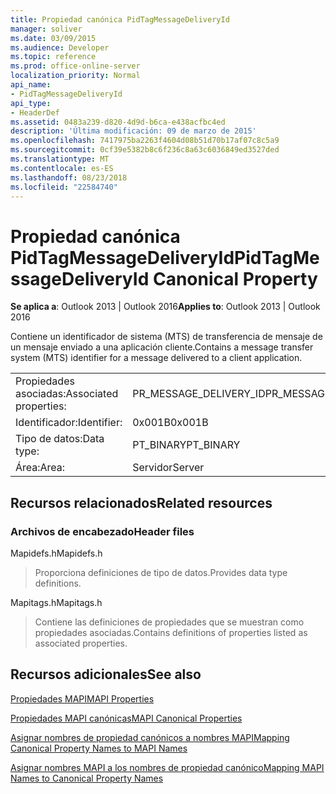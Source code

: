 ```yaml
---
title: Propiedad canónica PidTagMessageDeliveryId
manager: soliver
ms.date: 03/09/2015
ms.audience: Developer
ms.topic: reference
ms.prod: office-online-server
localization_priority: Normal
api_name:
- PidTagMessageDeliveryId
api_type:
- HeaderDef
ms.assetid: 0483a239-d820-4d9d-b6ca-e438acfbc4ed
description: 'Última modificación: 09 de marzo de 2015'
ms.openlocfilehash: 7417975ba2263f4604d08b51d70b17af07c8c5a9
ms.sourcegitcommit: 0cf39e5382b8c6f236c8a63c6036849ed3527ded
ms.translationtype: MT
ms.contentlocale: es-ES
ms.lasthandoff: 08/23/2018
ms.locfileid: "22584740"
---
```

# <a name="pidtagmessagedeliveryid-canonical-property"></a><span data-ttu-id="9ca9c-103">Propiedad canónica PidTagMessageDeliveryId</span><span class="sxs-lookup"><span data-stu-id="9ca9c-103">PidTagMessageDeliveryId Canonical Property</span></span>

  
  
<span data-ttu-id="9ca9c-104">**Se aplica a**: Outlook 2013 | Outlook 2016</span><span class="sxs-lookup"><span data-stu-id="9ca9c-104">**Applies to**: Outlook 2013 | Outlook 2016</span></span> 
  
<span data-ttu-id="9ca9c-105">Contiene un identificador de sistema (MTS) de transferencia de mensaje de un mensaje enviado a una aplicación cliente.</span><span class="sxs-lookup"><span data-stu-id="9ca9c-105">Contains a message transfer system (MTS) identifier for a message delivered to a client application.</span></span>
  
|||
|:-----|:-----|
|<span data-ttu-id="9ca9c-106">Propiedades asociadas:</span><span class="sxs-lookup"><span data-stu-id="9ca9c-106">Associated properties:</span></span>  <br/> |<span data-ttu-id="9ca9c-107">PR_MESSAGE_DELIVERY_ID</span><span class="sxs-lookup"><span data-stu-id="9ca9c-107">PR_MESSAGE_DELIVERY_ID</span></span>  <br/> |
|<span data-ttu-id="9ca9c-108">Identificador:</span><span class="sxs-lookup"><span data-stu-id="9ca9c-108">Identifier:</span></span>  <br/> |<span data-ttu-id="9ca9c-109">0x001B</span><span class="sxs-lookup"><span data-stu-id="9ca9c-109">0x001B</span></span>  <br/> |
|<span data-ttu-id="9ca9c-110">Tipo de datos:</span><span class="sxs-lookup"><span data-stu-id="9ca9c-110">Data type:</span></span>  <br/> |<span data-ttu-id="9ca9c-111">PT_BINARY</span><span class="sxs-lookup"><span data-stu-id="9ca9c-111">PT_BINARY</span></span>  <br/> |
|<span data-ttu-id="9ca9c-112">Área:</span><span class="sxs-lookup"><span data-stu-id="9ca9c-112">Area:</span></span>  <br/> |<span data-ttu-id="9ca9c-113">Servidor</span><span class="sxs-lookup"><span data-stu-id="9ca9c-113">Server</span></span>  <br/> |
   
## <a name="related-resources"></a><span data-ttu-id="9ca9c-114">Recursos relacionados</span><span class="sxs-lookup"><span data-stu-id="9ca9c-114">Related resources</span></span>

### <a name="header-files"></a><span data-ttu-id="9ca9c-115">Archivos de encabezado</span><span class="sxs-lookup"><span data-stu-id="9ca9c-115">Header files</span></span>

<span data-ttu-id="9ca9c-116">Mapidefs.h</span><span class="sxs-lookup"><span data-stu-id="9ca9c-116">Mapidefs.h</span></span>
  
> <span data-ttu-id="9ca9c-117">Proporciona definiciones de tipo de datos.</span><span class="sxs-lookup"><span data-stu-id="9ca9c-117">Provides data type definitions.</span></span>
    
<span data-ttu-id="9ca9c-118">Mapitags.h</span><span class="sxs-lookup"><span data-stu-id="9ca9c-118">Mapitags.h</span></span>
  
> <span data-ttu-id="9ca9c-119">Contiene las definiciones de propiedades que se muestran como propiedades asociadas.</span><span class="sxs-lookup"><span data-stu-id="9ca9c-119">Contains definitions of properties listed as associated properties.</span></span>
    
## <a name="see-also"></a><span data-ttu-id="9ca9c-120">Recursos adicionales</span><span class="sxs-lookup"><span data-stu-id="9ca9c-120">See also</span></span>



[<span data-ttu-id="9ca9c-121">Propiedades MAPI</span><span class="sxs-lookup"><span data-stu-id="9ca9c-121">MAPI Properties</span></span>](mapi-properties.md)
  
[<span data-ttu-id="9ca9c-122">Propiedades MAPI canónicas</span><span class="sxs-lookup"><span data-stu-id="9ca9c-122">MAPI Canonical Properties</span></span>](mapi-canonical-properties.md)
  
[<span data-ttu-id="9ca9c-123">Asignar nombres de propiedad canónicos a nombres MAPI</span><span class="sxs-lookup"><span data-stu-id="9ca9c-123">Mapping Canonical Property Names to MAPI Names</span></span>](mapping-canonical-property-names-to-mapi-names.md)
  
[<span data-ttu-id="9ca9c-124">Asignar nombres MAPI a los nombres de propiedad canónico</span><span class="sxs-lookup"><span data-stu-id="9ca9c-124">Mapping MAPI Names to Canonical Property Names</span></span>](mapping-mapi-names-to-canonical-property-names.md)

